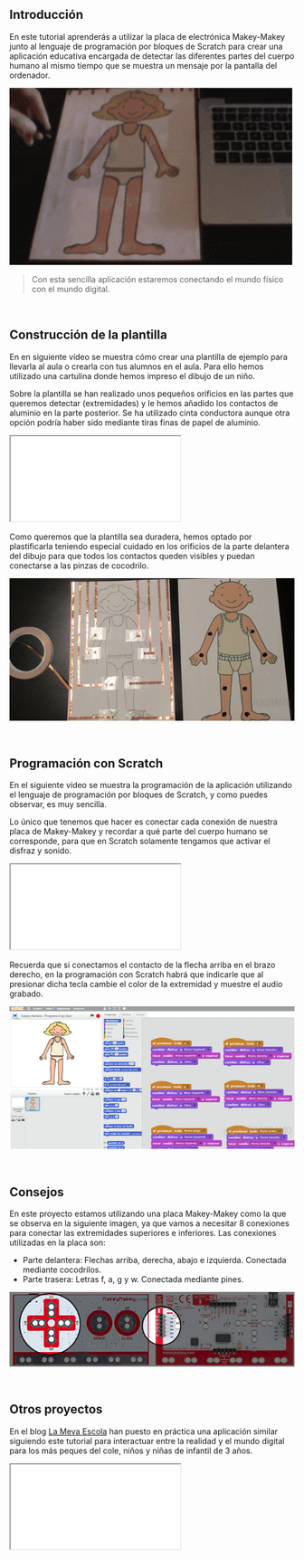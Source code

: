 ## Introducción

En este tutorial aprenderás a utilizar la placa de electrónica Makey-Makey junto al lenguaje de programación por bloques de Scratch para crear una aplicación educativa encargada de detectar las diferentes partes del cuerpo humano al mismo tiempo que se muestra un mensaje por la pantalla del ordenador.

![](img/preview.gif "El cuerpo humano con Makey-Makey y Scratch")

> Con esta sencilla aplicación estaremos conectando el mundo físico con el mundo digital.



<br />



## Construcción de la plantilla

En en siguiente vídeo se muestra cómo crear una plantilla de ejemplo para llevarla al aula o crearla con tus alumnos en el aula. Para ello hemos utilizado una cartulina donde hemos impreso el dibujo de un niño.

Sobre la plantilla se han realizado unos pequeños orificios en las partes que queremos detectar (extremidades) y le hemos añadido los contactos de aluminio en la parte posterior. Se ha utilizado cinta conductora aunque otra opción podría haber sido mediante tiras finas de papel de aluminio.

<div class="iframe">
  <iframe src="//www.youtube.com/embed/MD-aHaoXMow" allowfullscreen></iframe>
</div>

Como queremos que la plantilla sea duradera, hemos optado por plastificarla teniendo especial cuidado en los orificios de la parte delantera del dibujo para que todos los contactos queden visibles y puedan conectarse a las pinzas de cocodrilo.

![](img/plantilla.jpg "Parte trasera y delantera de la plantilla")



<br />



## Programación con Scratch

En el siguiente vídeo se muestra la programación de la aplicación utilizando el lenguaje de programación por bloques de Scratch, y como puedes observar, es muy sencilla.

Lo único que tenemos que hacer es conectar cada conexión de nuestra placa de Makey-Makey y recordar a qué parte del cuerpo humano se corresponde, para que en Scratch solamente tengamos que activar el disfraz y sonido.

<div class="iframe">
  <iframe src="//www.youtube.com/embed/m791U-d_qYk" allowfullscreen></iframe>
</div>

Recuerda que si conectamos el contacto de la flecha arriba en el brazo derecho, en la programación con Scratch habrá que indicarle que al presionar dicha tecla cambie el color de la extremidad y muestre el audio grabado.

![](img/programacion.jpg "Programación de la aplicación educativa con Scratch")


<br />


## Consejos

En este proyecto estamos utilizando una placa Makey-Makey como la que se observa en la siguiente imagen, ya que vamos a necesitar 8 conexiones para conectar las extremidades superiores e inferiores. Las conexiones utilizadas en la placa son:

- Parte delantera: Flechas arriba, derecha, abajo e izquierda. Conectada mediante cocodrilos.
- Parte trasera: Letras f, a, g y w. Conectada mediante pines.

![](img/conexiones-makey-makey.jpg "Conexiones de la placa Makey-Makey")



<br />



## Otros proyectos

En el blog [La Meva Escola](https://lamevaescola.com/el-cuerpo-humano-con-makey-makey-y-scratch/) han puesto en práctica una aplicación similar siguiendo este tutorial para interactuar entre la realidad y el mundo digital para los más peques del cole, niños y niñas de infantil de 3 años.

<div class="iframe">
  <iframe src="//www.youtube.com/embed/epeL4rxz68A" allowfullscreen></iframe>
</div>
